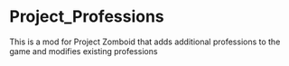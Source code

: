 # Project_Professions
This is a mod for Project Zomboid that adds additional professions to the game and modifies existing professions
